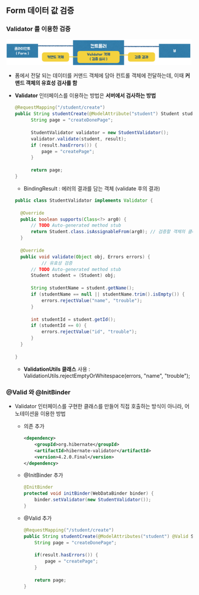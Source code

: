 ## Form 데이터 값 검증

### Validator 를 이용한 검증

​	<img src="https://github.com/minheeson/SpringStudy/blob/master/screenshots/15_validator.png" width="500"/>

- 폼에서 전달 되는 데이터를 커맨드 객체에 담아 컨트롤 객체에 전달하는데, 이때 __커맨드 객체의 유효성 검사를 함__

- __Validator__ 인터페이스를 이용하는 방법은 __서버에서 검사하는 방법__

  ```java
  @RequestMapping("/student/create")
  public String studentCreate(@ModelAttribute("student") Student student, BindingResult result) {
  		String page = "createDonePage";

  		StudentValidator validator = new StudentValidator();
  		validator.validate(student, result);
  		if (result.hasErrors()) {
  			page = "createPage";
  		}

  		return page;
  }
  ```

  - BindingResult : 에러의 결과를 담는 객체 (validate 후의 결과)

  ```java
  public class StudentValidator implements Validator {

  	@Override
  	public boolean supports(Class<?> arg0) {
  		// TODO Auto-generated method stub
  		return Student.class.isAssignableFrom(arg0); // 검증할 객체의 클래스 타입 정보
  	}

  	@Override
  	public void validate(Object obj, Errors errors) {
        	// 유효성 검증 
  		// TODO Auto-generated method stub
  		Student student = (Student) obj;

  		String studentName = student.getName();
  		if (studentName == null || studentName.trim().isEmpty()) {
  			errors.rejectValue("name", "trouble");
  		}

  		int studentId = student.getId();
  		if (studentId == 0) {
  			errors.rejectValue("id", "trouble");
  		}
  	}
    
  }
  ```

  - __ValidationUtils 클래스__ 사용 : ValidationUtils.rejectEmptyOrWhitespace(errors, "name", "trouble"); 

### @Valid 와 @InitBinder

- Validator 인터페이스를 구현한 클래스를 만들어 직접 호출하는 방식이 아니라, 어노테이션을 이용한 방법 

  - 의존 추가

    ```xml
    <dependency>
    	<groupId>org.hibernate</groupId>
      	<artifactId>hibernate-validator</artifactId>
      	<version>4.2.0.Final</version>
    </dependency>
    ```

  - @InitBinder 추가

    ```java
    @InitBinder
    protected void initBinder(WebDataBinder binder) {
    	binder.setValidator(new StudentValidator());
    }
    ```

  - @Valid 추가

    ```java
    @RequestMapping("/student/create")
    public String studentCreate(@ModelAttributes("student") @Valid Student student, BindingResult result) {
    	String page = "createDonePage";
    	
    	if(result.hasErrors()) {
    		page = "createPage";
    	}
    	
    	return page;
    }
    ```

    ​